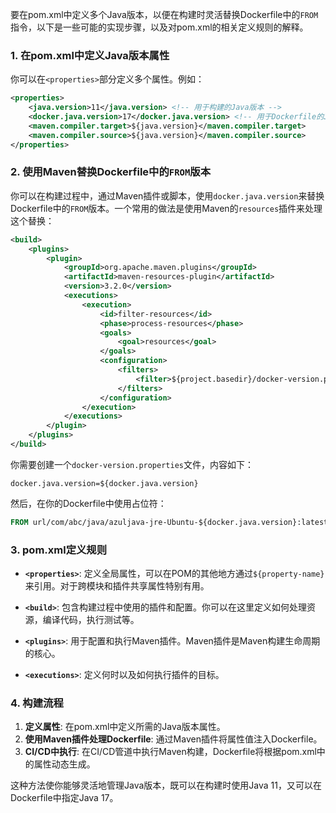 要在pom.xml中定义多个Java版本，以便在构建时灵活替换Dockerfile中的`FROM`指令，以下是一些可能的实现步骤，以及对pom.xml的相关定义规则的解释。

### 1. **在pom.xml中定义Java版本属性**

你可以在`<properties>`部分定义多个属性。例如：

```xml
<properties>
    <java.version>11</java.version> <!-- 用于构建的Java版本 -->
    <docker.java.version>17</docker.java.version> <!-- 用于Dockerfile的Java版本 -->
    <maven.compiler.target>${java.version}</maven.compiler.target>
    <maven.compiler.source>${java.version}</maven.compiler.source>
</properties>
```

### 2. **使用Maven替换Dockerfile中的`FROM`版本**

你可以在构建过程中，通过Maven插件或脚本，使用`docker.java.version`来替换Dockerfile中的`FROM`版本。一个常用的做法是使用Maven的`resources`插件来处理这个替换：

```xml
<build>
    <plugins>
        <plugin>
            <groupId>org.apache.maven.plugins</groupId>
            <artifactId>maven-resources-plugin</artifactId>
            <version>3.2.0</version>
            <executions>
                <execution>
                    <id>filter-resources</id>
                    <phase>process-resources</phase>
                    <goals>
                        <goal>resources</goal>
                    </goals>
                    <configuration>
                        <filters>
                            <filter>${project.basedir}/docker-version.properties</filter>
                        </filters>
                    </configuration>
                </execution>
            </executions>
        </plugin>
    </plugins>
</build>
```

你需要创建一个`docker-version.properties`文件，内容如下：

```properties
docker.java.version=${docker.java.version}
```

然后，在你的Dockerfile中使用占位符：

```dockerfile
FROM url/com/abc/java/azuljava-jre-Ubuntu-${docker.java.version}:latest
```

### 3. **pom.xml定义规则**

- **`<properties>`**: 定义全局属性，可以在POM的其他地方通过`${property-name}`来引用。对于跨模块和插件共享属性特别有用。
  
- **`<build>`**: 包含构建过程中使用的插件和配置。你可以在这里定义如何处理资源，编译代码，执行测试等。

- **`<plugins>`**: 用于配置和执行Maven插件。Maven插件是Maven构建生命周期的核心。

- **`<executions>`**: 定义何时以及如何执行插件的目标。

### 4. **构建流程**

1. **定义属性**: 在pom.xml中定义所需的Java版本属性。
2. **使用Maven插件处理Dockerfile**: 通过Maven插件将属性值注入Dockerfile。
3. **CI/CD中执行**: 在CI/CD管道中执行Maven构建，Dockerfile将根据pom.xml中的属性动态生成。

这种方法使你能够灵活地管理Java版本，既可以在构建时使用Java 11，又可以在Dockerfile中指定Java 17。
